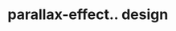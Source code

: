 # parallax-effect.. design                                                                                                                                                                                                                                                        
                                     

